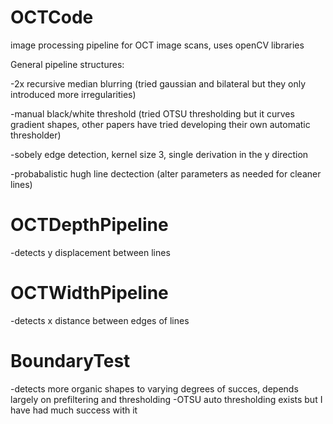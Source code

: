 # OCTCode
image processing pipeline for OCT image scans, uses openCV libraries

General pipeline structures:

-2x recursive median blurring (tried gaussian and bilateral but they only introduced more irregularities)

-manual black/white threshold (tried OTSU thresholding but it curves gradient shapes, other papers have tried developing their own automatic thresholder)

-sobely edge detection, kernel size 3, single derivation in the y direction

-probabalistic hugh line dectection (alter parameters as needed for cleaner lines)

# OCTDepthPipeline
-detects y displacement between lines

# OCTWidthPipeline
-detects x distance between edges of lines

# BoundaryTest
-detects more organic shapes to varying degrees of succes, depends largely on prefiltering and thresholding
-OTSU auto thresholding exists but I have had much success with it
